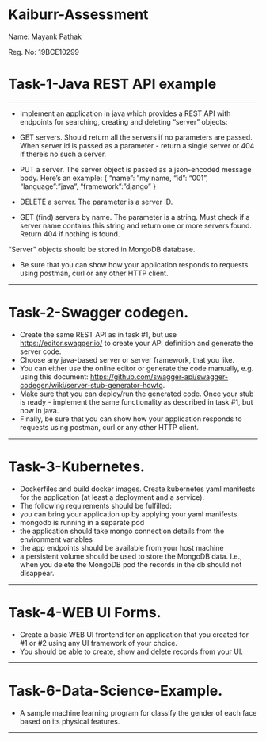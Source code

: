 # Kaiburr-Assessment
Name: Mayank Pathak

Reg. No: 19BCE10299
# Task-1-Java REST API example
---
- Implement an application in java which provides a REST API with endpoints for searching,
creating and deleting “server” objects:

- GET servers. Should return all the servers if no parameters are passed. When server id
is passed as a parameter - return a single server or 404 if there’s no such a server.

- PUT a server. The server object is passed as a json-encoded message body. Here’s an
example:
{
“name”: ”my name,
“id”: “001”,
“language”:”java”,
“framework”:”django”
}

- DELETE a server. The parameter is a server ID.

- GET (find) servers by name. The parameter is a string. Must check if a server name
contains this string and return one or more servers found. Return 404 if nothing is found.

“Server” objects should be stored in MongoDB database.

- Be sure that you can show how your application responds to requests using postman, curl or any other HTTP client.
---
# Task-2-Swagger codegen.
- Create the same REST API as in task #1, but use https://editor.swagger.io/ to create your API
definition and generate the server code. 
- Choose any java-based server or server framework,
that you like.
- You can either use the online editor or generate the code manually, e.g. using this
document: https://github.com/swagger-api/swagger-codegen/wiki/server-stub-generator-howto.
- Make sure that you can deploy/run the generated code. Once your stub is ready - implement the
same functionality as described in task #1, but now in java.
- Finally, be sure that you can show how your application responds to requests using postman,
curl or any other HTTP client.

---
# Task-3-Kubernetes.
- Dockerfiles and build docker images. Create kubernetes yaml manifests for the application (at least a deployment and a service). 
- The following requirements should be fulfilled:
- you can bring your application up by applying your yaml manifests
- mongodb is running in a separate pod
- the application should take mongo connection details from the environment variables
- the app endpoints should be available from your host machine
- a persistent volume should be used to store the MongoDB data. I.e., when you delete
the MongoDB pod the records in the db should not disappear.
---
# Task-4-WEB UI Forms.
- Create a basic WEB UI frontend for an application that you created for #1 or #2 using any UI
framework of your choice. 
- You should be able to create, show and delete records from your UI.
---
# Task-6-Data-Science-Example.
- A sample machine learning program for classify the gender of each face based on its physical features.
---

